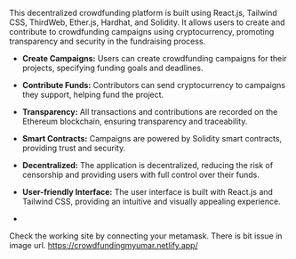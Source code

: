 This decentralized crowdfunding platform is built using React.js, Tailwind CSS, ThirdWeb, Ether.js, Hardhat, and Solidity. It allows users to create and contribute to crowdfunding campaigns using cryptocurrency, promoting transparency and security in the fundraising process.


- **Create Campaigns:** Users can create crowdfunding campaigns for their projects, specifying funding goals and deadlines.

- **Contribute Funds:** Contributors can send cryptocurrency to campaigns they support, helping fund the project.

- **Transparency:** All transactions and contributions are recorded on the Ethereum blockchain, ensuring transparency and traceability.

- **Smart Contracts:** Campaigns are powered by Solidity smart contracts, providing trust and security.

- **Decentralized:** The application is decentralized, reducing the risk of censorship and providing users with full control over their funds.

- **User-friendly Interface:** The user interface is built with React.js and Tailwind CSS, providing an intuitive and visually appealing experience.
- 
Check the working site by connecting your metamask. There is bit issue in image url.
https://crowdfundingmyumar.netlify.app/
